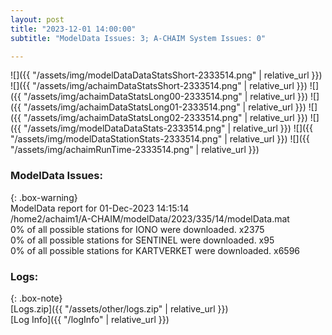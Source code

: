 ```yaml
---
layout: post
title: "2023-12-01 14:00:00"
subtitle: "ModelData Issues: 3; A-CHAIM System Issues: 0"

---
```


![]({{ "/assets/img/modelDataDataStatsShort-2333514.png" | relative_url }})
![]({{ "/assets/img/achaimDataStatsShort-2333514.png" | relative_url }})
![]({{ "/assets/img/achaimDataStatsLong00-2333514.png" | relative_url }})
![]({{ "/assets/img/achaimDataStatsLong01-2333514.png" | relative_url }})
![]({{ "/assets/img/achaimDataStatsLong02-2333514.png" | relative_url }})
![]({{ "/assets/img/modelDataDataStats-2333514.png" | relative_url }})
![]({{ "/assets/img/modelDataStationStats-2333514.png" | relative_url }})
![]({{ "/assets/img/achaimRunTime-2333514.png" | relative_url }})


### ModelData Issues:  
  
{: .box-warning}  
 ModelData report for 01-Dec-2023 14:15:14   
 /home2/achaim1/A-CHAIM/modelData/2023/335/14/modelData.mat   
 0% of all possible stations for IONO were downloaded. x2375   
 0% of all possible stations for SENTINEL were downloaded. x95   
 0% of all possible stations for KARTVERKET were downloaded. x6596   
  


### Logs:  
  
{: .box-note}  
[Logs.zip]({{ "/assets/other/logs.zip" | relative_url }})  
[Log Info]({{ "/logInfo" | relative_url }})  
